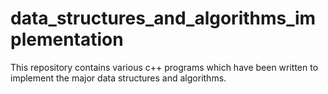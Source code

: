 # data_structures_and_algorithms_implementation
This repository contains various c++ programs which have been written to implement the major data structures and algorithms.
